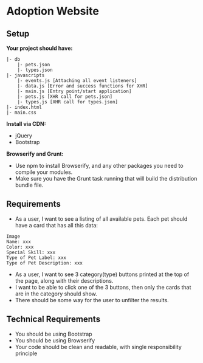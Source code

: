 # Adoption Website

## Setup

**Your project should have:**
```
|- db
    |- pets.json
    |- types.json
|- javascripts
    |- events.js [Attaching all event listeners]
    |- data.js [Error and success functions for XHR]
    |- main.js [Entry point/start application]
    |- pets.js [XHR call for pets.json]
    |- types.js [XHR call for types.json]
|- index.html
|- main.css
```

**Install via CDN:**

- jQuery
- Bootstrap

**Browserify and Grunt:**

- Use npm to install Browserify, and any other packages you need to compile your modules.
- Make sure you have the Grunt task running that will build the distribution bundle file.

## Requirements

- As a user, I want to see a listing of all available pets. Each pet should have a card that has all this data:
```
Image
Name: xxx
Color: xxx
Special Skill: xxx
Type of Pet Label: xxx
Type of Pet Description: xxx
```
- As a user, I want to see 3 category(type) buttons printed at the top of the page, along with their descriptions.
- I want to be able to click one of the 3 buttons, then only the cards that are in the category should show.
- There should be some way for the user to unfilter the results.

## Technical Requirements

- You should be using Bootstrap
- You should be using Browserify
- Your code should be clean and readable, with single responsibility principle
